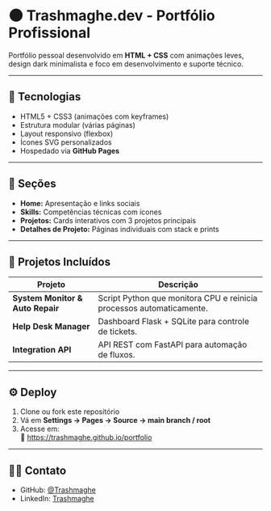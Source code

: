 # 🌑 Trashmaghe.dev - Portfólio Profissional

Portfólio pessoal desenvolvido em **HTML + CSS** com animações leves, design dark minimalista e foco em desenvolvimento e suporte técnico.

---

## 🚀 Tecnologias
- HTML5 + CSS3 (animações com keyframes)
- Estrutura modular (várias páginas)
- Layout responsivo (flexbox)
- Ícones SVG personalizados
- Hospedado via **GitHub Pages**

---

## 💼 Seções
- **Home:** Apresentação e links sociais  
- **Skills:** Competências técnicas com ícones  
- **Projetos:** Cards interativos com 3 projetos principais  
- **Detalhes de Projeto:** Páginas individuais com stack e prints  

---

## 🧠 Projetos Incluídos
| Projeto | Descrição |
|----------|------------|
| **System Monitor & Auto Repair** | Script Python que monitora CPU e reinicia processos automaticamente. |
| **Help Desk Manager** | Dashboard Flask + SQLite para controle de tickets. |
| **Integration API** | API REST com FastAPI para automação de fluxos. |

---

## ⚙️ Deploy
1. Clone ou fork este repositório  
2. Vá em **Settings → Pages → Source → main branch / root**  
3. Acesse em:  
   🔗 https://trashmaghe.github.io/portfolio

---

## 🧑‍💻 Contato
- GitHub: [@Trashmaghe](https://github.com/Trashmaghe)
- LinkedIn: [Trashmaghe](https://linkedin.com/in/higorleao)

